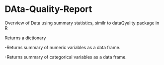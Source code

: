 # DAta-Quality-Report
Overview of Data using summary statistics, similr to dataQyality package in R

Returns a dictionary

-Returns summary of numeric variables as a data frame.

-Returns summary of categorical variables as a data frame.
